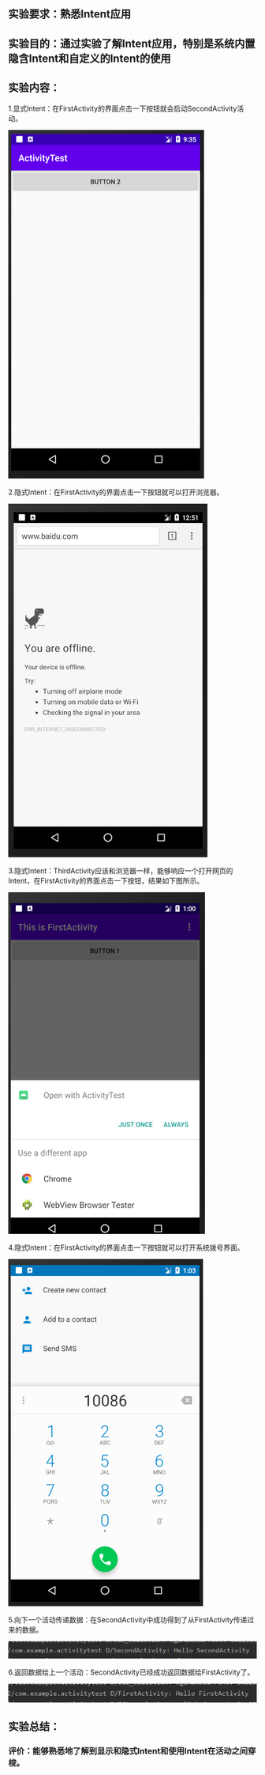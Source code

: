 ## 实验要求：熟悉Intent应用
## 实验目的：通过实验了解Intent应用，特别是系统内置隐含Intent和自定义的Intent的使用
## 实验内容：

​	1.显式Intent：在FirstActivity的界面点击一下按钮就会启动SecondActivity活动。

![image-20201113173544331](4-Homework.assets/image-20201113173544331.png)



​	2.隐式Intent：在FirstActivity的界面点击一下按钮就可以打开浏览器。

![image-20201113205200293](4-Homework.assets/image-20201113205200293.png)



​	3.隐式Intent：ThirdActivity应该和浏览器一样，能够响应一个打开网页的Intent，在FirstActivity的界面点击一下按钮，结果如下图所示。

![image-20201113210049897](4-Homework.assets/image-20201113210049897.png)



​	4.隐式Intent：在FirstActivity的界面点击一下按钮就可以打开系统拨号界面。

![image-20201113210328040](4-Homework.assets/image-20201113210328040.png)



​	5.向下一个活动传递数据：在SecondActivity中成功得到了从FirstActivity传递过来的数据。

![image-20201113210857608](4-Homework.assets/image-20201113210857608.png)



6.返回数据给上一个活动：SecondActivity已经成功返回数据给FirstActivity了。

![image-20201113212315453](4-Homework.assets/image-20201113212315453.png)

## 实验总结：

### 评价：能够熟悉地了解到显示和隐式Intent和使用Intent在活动之间穿梭。
